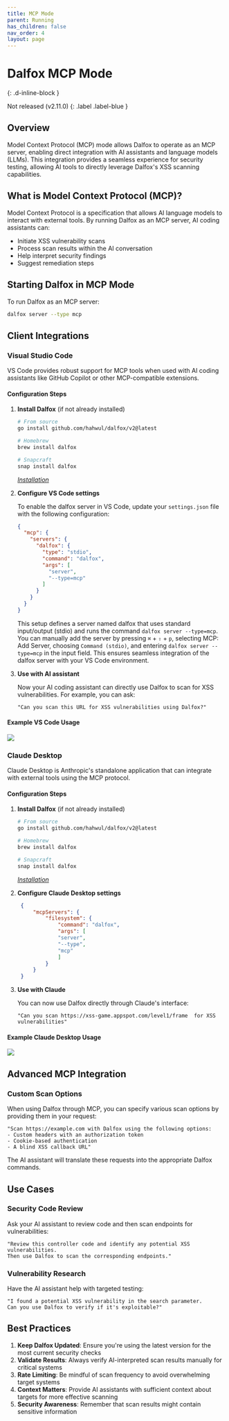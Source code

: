 ```yaml
---
title: MCP Mode
parent: Running
has_children: false
nav_order: 4
layout: page
---
```


# Dalfox MCP Mode
{: .d-inline-block }

Not released (v2.11.0) 
{: .label .label-blue }

## Overview

Model Context Protocol (MCP) mode allows Dalfox to operate as an MCP server, enabling direct integration with AI assistants and language models (LLMs). This integration provides a seamless experience for security testing, allowing AI tools to directly leverage Dalfox's XSS scanning capabilities.

## What is Model Context Protocol (MCP)?

Model Context Protocol is a specification that allows AI language models to interact with external tools. By running Dalfox as an MCP server, AI coding assistants can:

- Initiate XSS vulnerability scans
- Process scan results within the AI conversation
- Help interpret security findings
- Suggest remediation steps

## Starting Dalfox in MCP Mode

To run Dalfox as an MCP server:

```bash
dalfox server --type mcp
```

## Client Integrations

### Visual Studio Code

VS Code provides robust support for MCP tools when used with AI coding assistants like GitHub Copilot or other MCP-compatible extensions.

#### Configuration Steps

1. **Install Dalfox** (if not already installed)
   ```bash
   # From source
   go install github.com/hahwul/dalfox/v2@latest

   # Homebrew
   brew install dalfox

   # Snapcraft
   snap install dalfox
   ```

   *[Installation](http://localhost:4000/page/installation/)*

2. **Configure VS Code settings**
   
   To enable the dalfox server in VS Code, update your `settings.json` file with the following configuration:
   
   ```json
   {
     "mcp": {
       "servers": {
         "dalfox": {
           "type": "stdio",
           "command": "dalfox",
           "args": [
             "server",
             "--type=mcp"
           ]
         }
       }
     }
   }
   ```

   This setup defines a server named dalfox that uses standard input/output (stdio) and runs the command `dalfox server --type=mcp`. You can manually add the server by pressing `⌘` + `⇧` + `p`, selecting MCP: Add Server, choosing `Command (stdio)`, and entering `dalfox server --type=mcp` in the input field. This ensures seamless integration of the dalfox server with your VS Code environment.

3. **Use with AI assistant**
   
   Now your AI coding assistant can directly use Dalfox to scan for XSS vulnerabilities. For example, you can ask:
   
   ```
   "Can you scan this URL for XSS vulnerabilities using Dalfox?"
   ```

#### Example VS Code Usage

![](/images/page/running/mcp-vscode.jpg)

### Claude Desktop

Claude Desktop is Anthropic's standalone application that can integrate with external tools using the MCP protocol.

#### Configuration Steps

1. **Install Dalfox** (if not already installed)
   ```bash
   # From source
   go install github.com/hahwul/dalfox/v2@latest

   # Homebrew
   brew install dalfox

   # Snapcraft
   snap install dalfox
   ```

   *[Installation](http://localhost:4000/page/installation/)*

2. **Configure Claude Desktop settings**

   ```json
    {
        "mcpServers": {
            "filesystem": {
                "command": "dalfox",
                "args": [
                "server",
                "--type",
                "mcp"
                ]
            }
        }
    }
   ```

3. **Use with Claude**
   
   You can now use Dalfox directly through Claude's interface:
   
   ```
   "Can you scan https://xss-game.appspot.com/level1/frame  for XSS vulnerabilities"
   ```

#### Example Claude Desktop Usage

![](/images/page/running/mcp-claude.jpg)

## Advanced MCP Integration

### Custom Scan Options

When using Dalfox through MCP, you can specify various scan options by providing them in your request:

```
"Scan https://example.com with Dalfox using the following options:
- Custom headers with an authorization token
- Cookie-based authentication
- A blind XSS callback URL"
```

The AI assistant will translate these requests into the appropriate Dalfox commands.

## Use Cases

### Security Code Review

Ask your AI assistant to review code and then scan endpoints for vulnerabilities:

```
"Review this controller code and identify any potential XSS vulnerabilities. 
Then use Dalfox to scan the corresponding endpoints."
```

### Vulnerability Research

Have the AI assistant help with targeted testing:

```
"I found a potential XSS vulnerability in the search parameter. 
Can you use Dalfox to verify if it's exploitable?"
```

## Best Practices

1. **Keep Dalfox Updated**: Ensure you're using the latest version for the most current security checks
2. **Validate Results**: Always verify AI-interpreted scan results manually for critical systems  
3. **Rate Limiting**: Be mindful of scan frequency to avoid overwhelming target systems
4. **Context Matters**: Provide AI assistants with sufficient context about targets for more effective scanning
5. **Security Awareness**: Remember that scan results might contain sensitive information

